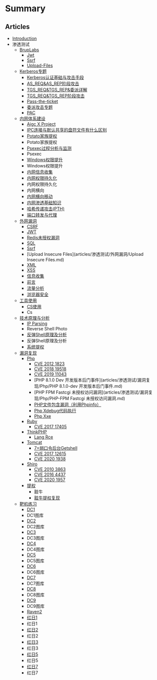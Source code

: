# Summary

## Articles
* [Introduction](README.md)
* 渗透测试
    * [BrupLabs](articles/渗透测试/bruplabs/)
        * [Jwt](articles/渗透测试/bruplabs/Jwt.md)
        * [Ssrf](articles/渗透测试/bruplabs/Ssrf.md)
        * [Upload-Files](articles/渗透测试/bruplabs/upload-files.md)
    * [Kerberos专题](articles/渗透测试/Kerbros专题/)
        * [Kerberos认证基础与攻击手段](articles/渗透测试/Kerberos专题/Kerberos认证基础.md)
        * [AS_REQ&AS_REP阶段攻击](articles/渗透测试/Kerberos专题/AS_REQ&AS_REP阶段攻击.md)
        * [TGS_REQ&TGS_REP&委派详解](articles/渗透测试/Kerberos专题/TGS_REQ&TGS_REP阶段详解.md)
        * [TGS_REQ&TGS_REP阶段攻击](articles/渗透测试/Kerberos专题/TGS_REQ&TGS_REP阶段攻击.md)
        * [Pass-the-ticket](articles/渗透测试/Kerberos专题/Pass-the-ticket.md)
        * [委派攻击专题](articles/渗透测试/Kerberos专题/委派攻击专题.md)
        * [PAC](articles/渗透测试/Kerberos专题/PAC.md)
    * [内网体系建设](articles/渗透测试/内网体系建设/)
        * [Aigc X Project](articles/渗透测试/内网体系建设/Aigc-X-project.md)
        * [IPC连接与默认共享的盘符文件有什么区别](articles/渗透测试/内网体系建设/IPC连接与默认共享的盘符文件有什么区别.md)
        * [Potato家族提权](articles/渗透测试/内网体系建设/Potato家族提权.md)
        * Potato家族提权
        * [Psexec过程分析与监测](articles/渗透测试/内网体系建设/Psexec过程分析与监测.md)
        * Psexec
        * [Windows权限提升](articles/渗透测试/内网体系建设/windows权限提升.md)
        * Windows权限提升
        * [内网信息收集](articles/渗透测试/内网体系建设/内网信息收集.md)
        * [内网权限持久化](articles/渗透测试/内网体系建设/内网权限持久化.md)
        * 内网权限持久化
        * 内网横向
        * [内网横向移动](articles/渗透测试/内网体系建设/内网横向移动.md)
        * [内网渗透基础知识](articles/渗透测试/内网体系建设/内网渗透基础知识.md)
        * [哈希传递攻击(PTH)](articles/渗透测试/内网体系建设/哈希传递攻击(PTH).md)
        * [端口转发与代理](articles/渗透测试/内网体系建设/端口转发与代理.md)
    * [外网漏洞](articles/渗透测试/外网漏洞/)
        * [CSRF](articles/渗透测试/外网漏洞/CSRF.md)
        * [JWT](articles/渗透测试/外网漏洞/JWT.md)
        * [Redis未授权漏洞](articles/渗透测试/外网漏洞/Redis未授权漏洞.md)
        * [SQL](articles/渗透测试/外网漏洞/SQL.md)
        * [Ssrf](articles/渗透测试/外网漏洞/Ssrf.md)
        * [Upload Insecure Files](articles/渗透测试/外网漏洞/Upload Insecure Files.md)
        * [XML](articles/渗透测试/外网漏洞/XML.md)
        * [XSS](articles/渗透测试/外网漏洞/XSS.md)
        * [信息收集](articles/渗透测试/外网漏洞/信息收集.md)
        * [前言](articles/渗透测试/外网漏洞/前言.md)
        * [流量分析](articles/渗透测试/外网漏洞/流量分析.md)
        * [浏览器安全](articles/渗透测试/外网漏洞/浏览器安全.md)
    * [工具使用](articles/渗透测试/工具使用/)
        * [CS使用](articles/渗透测试/工具使用/CS使用.md)
        * Cs
    * [技术原理与分析](articles/渗透测试/技术原理与分析/)
        * [IP Parsing](articles/渗透测试/技术原理与分析/IP_parsing.md)
        * Reverse Shell Photo
        * [反弹Shell原理及分析](articles/渗透测试/技术原理与分析/反弹shell原理及分析.md)
        * 反弹Shell原理及分析
        * [系统提权](articles/渗透测试/技术原理与分析/系统提权.md)
    * [漏洞复现](articles/渗透测试/漏洞复现/)
        * [Php](articles/渗透测试/漏洞复现/Php/)
            * [CVE 2012 1823](articles/渗透测试/漏洞复现/Php/CVE-2012-1823.md)
            * [CVE 2018 19518](articles/渗透测试/漏洞复现/Php/CVE-2018-19518.md)
            * [CVE 2019 11043](articles/渗透测试/漏洞复现/Php/CVE-2019-11043.md)
            * [PHP 8.1.0 Dev 开发版本后门事件](articles/渗透测试/漏洞复现/Php/PHP 8.1.0-dev 开发版本后门事件.md)
            * [PHP FPM Fastcgi 未授权访问漏洞](articles/渗透测试/漏洞复现/Php/PHP-FPM Fastcgi 未授权访问漏洞.md)
            * [PHP文件包含漏洞（利用Phpinfo）](articles/渗透测试/漏洞复现/Php/PHP文件包含漏洞（利用phpinfo）.md)
            * [Php Xdebug代码执行](articles/渗透测试/漏洞复现/Php/php-xdebug代码执行.md)
            * [Php Xxe](articles/渗透测试/漏洞复现/Php/php-xxe.md)
        * [Ruby](articles/渗透测试/漏洞复现/Ruby/)
            * [CVE 2017 17405](articles/渗透测试/漏洞复现/Ruby/CVE-2017-17405.md)
        * [ThinkPHP](articles/渗透测试/漏洞复现/ThinkPHP/)
            * [Lang Rce](articles/渗透测试/漏洞复现/ThinkPHP/lang-rce.md)
        * [Tomcat](articles/渗透测试/漏洞复现/Tomcat/)
            * [7+弱口令后台Getshell](articles/渗透测试/漏洞复现/Tomcat/7+弱口令后台getshell.md)
            * [CVE 2017 12615](articles/渗透测试/漏洞复现/Tomcat/CVE-2017-12615.md)
            * [CVE 2020 1938](articles/渗透测试/漏洞复现/Tomcat/CVE-2020-1938.md)
        * [Shiro](articles/渗透测试/漏洞复现/shiro/)
            * [CVE 2010 3863](articles/渗透测试/漏洞复现/shiro/CVE-2010-3863.md)
            * [CVE 2016 4437](articles/渗透测试/漏洞复现/shiro/CVE-2016-4437.md)
            * [CVE 2020 1957](articles/渗透测试/漏洞复现/shiro/CVE-2020-1957.md)
        * [提权](articles/渗透测试/漏洞复现/提权/)
            * 脏牛
            * [脏牛提权复现](articles/渗透测试/漏洞复现/提权/脏牛提权复现.md)
    * [靶机练习](articles/渗透测试/靶机练习/)
        * [DC1](articles/渗透测试/靶机练习/DC1.md)
        * DC1图库
        * [DC2](articles/渗透测试/靶机练习/DC2.md)
        * DC2图库
        * [DC3](articles/渗透测试/靶机练习/DC3.md)
        * DC3图库
        * [DC4](articles/渗透测试/靶机练习/DC4.md)
        * DC4图库
        * [DC5](articles/渗透测试/靶机练习/DC5.md)
        * DC5图库
        * [DC6](articles/渗透测试/靶机练习/DC6.md)
        * DC6图库
        * [DC7](articles/渗透测试/靶机练习/DC7.md)
        * DC7图库
        * [DC8](articles/渗透测试/靶机练习/DC8.md)
        * DC8图库
        * [DC9](articles/渗透测试/靶机练习/DC9.md)
        * DC9图库
        * [Raven2](articles/渗透测试/靶机练习/Raven2.md)
        * [红日1](articles/渗透测试/靶机练习/红日1.md)
        * 红日1
        * [红日2](articles/渗透测试/靶机练习/红日2.md)
        * 红日2
        * [红日3](articles/渗透测试/靶机练习/红日3.md)
        * 红日3
        * [红日5](articles/渗透测试/靶机练习/红日5.md)
        * 红日5
        * [红日7](articles/渗透测试/靶机练习/红日7.md)
        * 红日7

